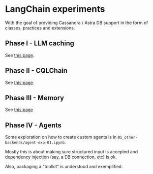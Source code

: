 # LangChain experiments

With the goal of providing Cassandra / Astra DB support in the form of
classes, practices and extensions.

## Phase I - LLM caching

See [this page](phase1_llmcaching.md).

## Phase II - CQLChain

See [this page](phase2_cqlchain.md).

## Phase III - Memory

See [this page](phase3_memory.md)

## Phase IV - Agents

Some exploration on how to create custom agents is in
`01_other-backends/agent-exp-01.ipynb`.

Mostly this is about making sure structured input is accepted
and dependency injection (say, a DB connection, etc) is ok.

Also, packaging a "toolkit" is understood and exemplified.

